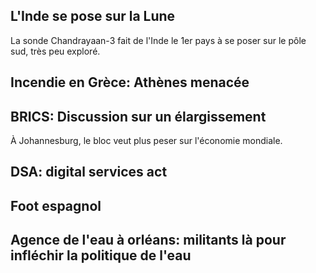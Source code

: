 ## L'Inde se pose sur la Lune
La sonde Chandrayaan-3 fait de l'Inde le 1er pays à se poser sur le pôle sud, très peu exploré.

## Incendie en Grèce: Athènes menacée

## BRICS: Discussion sur un élargissement
À Johannesburg, le bloc veut plus peser sur l'économie mondiale.

## DSA: digital services act

## Foot espagnol

## Agence de l'eau à orléans: militants là pour infléchir la politique de l'eau